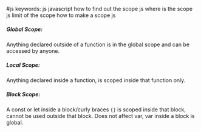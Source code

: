 #js 
keywords:
	js javascript how to find out the scope
	js where is the scope
	js limit of the scope
	how to make a scope js
##### Global Scope:
Anything declared outside of a function is in the global scope and can be accessed by anyone.

##### Local Scope:
Anything declared inside a function, is scoped inside that function only.

##### Block Scope:
A const or let inside a block/curly braces `{}` is scoped inside that block, cannot be used outside that block. Does not affect var, var inside a block is global.

